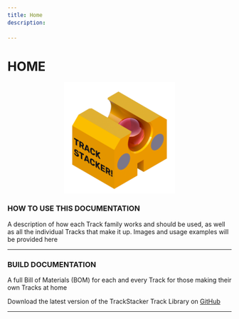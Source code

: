 ```yaml
---
title: Home
description: 

---
```

# **HOME**

<img src="/img/LOGOS/S20.png" width="250" style="display: block; margin: auto;">



### **HOW TO USE THIS DOCUMENTATION**

A description of how each Track family works and should be used, as well as all the individual Tracks that make it up. Images and usage examples will be provided here 

---

### **BUILD DOCUMENTATION**

A full Bill of Materials (BOM) for each and every Track for those making their own Tracks at home

Download the latest version of the TrackStacker Track Library on [GitHub](https://github.com/shaurjyabanerjee/TRACKSTACKER)

---
